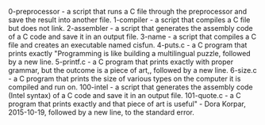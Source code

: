 0-preprocessor - a script that runs a C file through the preprocessor and save the result into another file.
1-compiler - a script that compiles a C file but does not link.
2-assembler - a script that generates the assembly code of a C code and save it in an output file.
3-name - a script that compiles a C file and creates an executable named cisfun.
4-puts.c - a C program that prints exactly "Programming is like building a multilingual puzzle, followed by a new line.
5-printf.c - a C program that prints exactly with proper grammar, but the outcome is a piece of art,, followed by a new line.
6-size.c -  a C program that prints the size of various types on the computer it is compiled and run on.
100-intel - a script that generates the assembly code (Intel syntax) of a C code and save it in an output file.
101-quote.c - a C program that prints exactly and that piece of art is useful" - Dora Korpar, 2015-10-19, followed by a new line, to the standard error.

